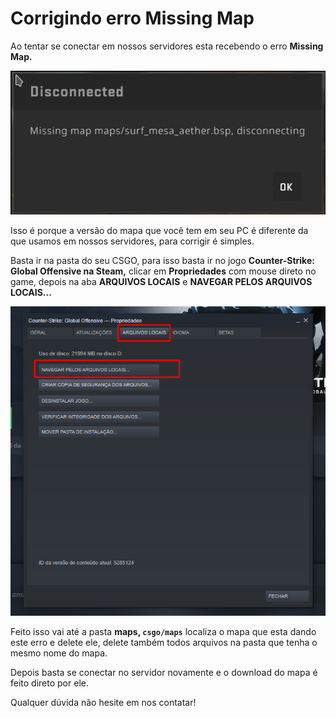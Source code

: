 # Corrigindo erro Missing Map

Ao tentar se conectar em nossos servidores esta recebendo o erro **Missing Map.**

![Erro Missing Map](<../.gitbook/assets/image (4) (1).png>)

Isso é porque a versão do mapa que você tem em seu PC é diferente da que usamos em nossos servidores, para corrigir é simples.

Basta ir na pasta do seu CSGO, para isso basta ir no jogo **Counter-Strike: Global Offensive na Steam,** clicar em **Propriedades** com mouse direto no game, depois na aba **ARQUIVOS LOCAIS** e **NAVEGAR PELOS ARQUIVOS LOCAIS...**

![](<../.gitbook/assets/image (5) (1).png>)

Feito isso vai até a pasta **maps, `csgo/maps`** localiza o mapa que esta dando este erro e delete ele, delete também todos arquivos na pasta que tenha o mesmo nome do mapa.

Depois basta se conectar no servidor novamente e o download do mapa é feito direto por ele.

Qualquer dúvida não hesite em nos contatar!
